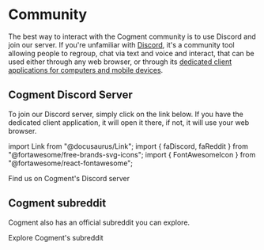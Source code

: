 # Community

The best way to interact with the Cogment community is to use Discord and join our server. If you're unfamiliar with [Discord](https://discord.com/), it's a community tool allowing people to regroup, chat via text and voice and interact, that can be used either through any web browser, or through its [dedicated client applications for computers and mobile devices](https://discord.com/download).

## Cogment Discord Server

To join our Discord server, simply click on the link below. If you have the dedicated client application, it will open it there, if not, it will use your web browser.

import Link from "@docusaurus/Link";
import { faDiscord, faReddit } from "@fortawesome/free-brands-svg-icons";
import { FontAwesomeIcon } from "@fortawesome/react-fontawesome";

<Link
    className="button button--secondary"
    href="https://discord.com/invite/QDxb9Fweqr"
>
    <FontAwesomeIcon icon={faDiscord} /> Find us on Cogment's Discord server
</Link>

## Cogment subreddit

Cogment also has an official subreddit you can explore.

<Link
    className="button button--secondary"
    href="https://www.reddit.com/r/Cogment/"
>
    <FontAwesomeIcon icon={faReddit} /> Explore Cogment's subreddit
</Link>
